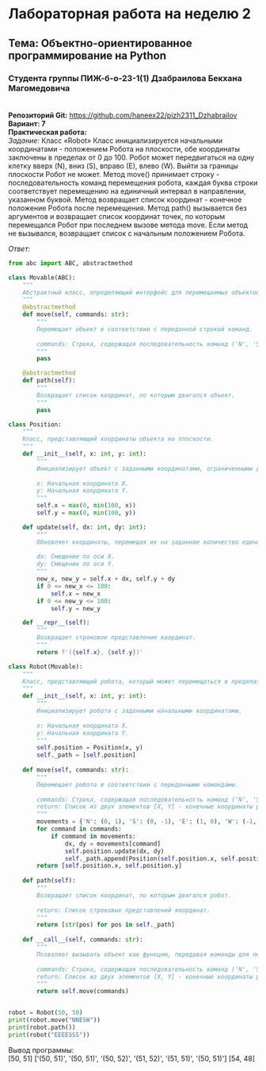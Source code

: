 # Лабораторная работа на неделю 2
## **Тема**: Объектно-ориентированное программирование на Python 
### Студента группы ПИЖ-б-о-23-1(1) Дзабраилова Бекхана Магомедовича <br><br>
**Репозиторий Git:** https://github.com/haneex22/pizh2311_Dzhabrailov  
**Вариант: 7**  
**Практическая работа:**  
*Задание:*
Класс «Robot» 
Класс инициализируется начальными координатами - положением Робота на
плоскости, обе координаты заключены в пределах от 0 до 100.
Робот может передвигаться на одну клетку вверх (N), вниз (S), вправо (Е), влево (W).
Выйти за границы плоскости Робот не может.
Метод move() принимает строку - последовательность команд перемещения робота, каждая буква строки соответствует перемещению на единичный интервал в направлении, указанном буквой. Метод возвращает список координат - конечное положение Робота после перемещения.
Метод path() вызывается без аргументов и возвращает список координат точек, по
которым перемещался Робот при последнем вызове метода move. Если метод не вызывался, возвращает список с начальным положением Робота.

*Ответ:*  
```python
from abc import ABC, abstractmethod

class Movable(ABC):
    """
    Абстрактный класс, определяющий интерфейс для перемещаемых объектов.
    """
    @abstractmethod
    def move(self, commands: str):
        """
        Перемещает объект в соответствии с переданной строкой команд.
        
        commands: Строка, содержащая последовательность команд ('N', 'S', 'E', 'W').
        """
        pass

    @abstractmethod
    def path(self):
        """
        Возвращает список координат, по которым двигался объект.
        """
        pass

class Position:
    """
    Класс, представляющий координаты объекта на плоскости.
    """
    def __init__(self, x: int, y: int):
        """
        Инициализирует объект с заданными координатами, ограниченными диапазоном [0, 100].
        
        x: Начальная координата X.
        y: Начальная координата Y.
        """
        self.x = max(0, min(100, x))
        self.y = max(0, min(100, y))

    def update(self, dx: int, dy: int):
        """
        Обновляет координаты, перемещая их на заданное количество единиц.
        
        dx: Смещение по оси X.
        dy: Смещение по оси Y.
        """
        new_x, new_y = self.x + dx, self.y + dy
        if 0 <= new_x <= 100:
            self.x = new_x
        if 0 <= new_y <= 100:
            self.y = new_y

    def __repr__(self):
        """
        Возвращает строковое представление координат.
        """
        return f'({self.x}, {self.y})'

class Robot(Movable):
    """
    Класс, представляющий робота, который может перемещаться в пределах плоскости 100x100.
    """
    def __init__(self, x: int, y: int):
        """
        Инициализирует робота с заданными начальными координатами.
        
        x: Начальная координата X.
        y: Начальная координата Y.
        """
        self.position = Position(x, y)
        self._path = [self.position]
    
    def move(self, commands: str):
        """
        Перемещает робота в соответствии с переданными командами.
        
        commands: Строка, содержащая последовательность команд ('N', 'S', 'E', 'W').
        return: Список из двух элементов [X, Y] - конечные координаты робота.
        """
        movements = {'N': (0, 1), 'S': (0, -1), 'E': (1, 0), 'W': (-1, 0)}
        for command in commands:
            if command in movements:
                dx, dy = movements[command]
                self.position.update(dx, dy)
                self._path.append(Position(self.position.x, self.position.y))
        return [self.position.x, self.position.y]
    
    def path(self):
        """
        Возвращает список координат, по которым двигался робот.
        
        return: Список строковых представлений координат.
        """
        return [str(pos) for pos in self._path]
    
    def __call__(self, commands: str):
        """
        Позволяет вызывать объект как функцию, передавая команды для перемещения.
        
        commands: Строка, содержащая последовательность команд ('N', 'S', 'E', 'W').
        return: Список из двух элементов [X, Y] - конечные координаты робота.
        """
        return self.move(commands)


robot = Robot(50, 50)
print(robot.move("NNESW"))
print(robot.path())
print(robot("EEEESSS"))
```  
Вывод программы:  
[50, 51]
['(50, 51)', '(50, 51)', '(50, 52)', '(51, 52)', '(51, 51)', '(50, 51)']
[54, 48]

